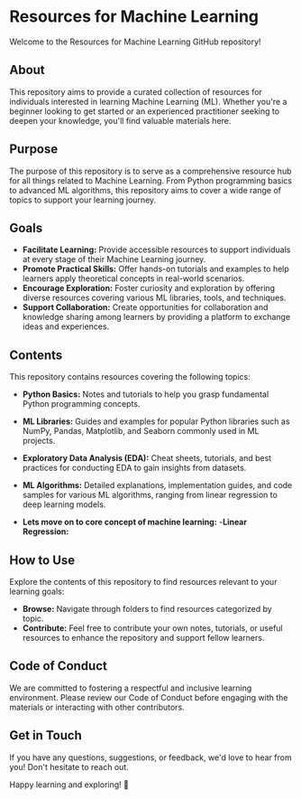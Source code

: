 # Resources for Machine Learning
Welcome to the Resources for Machine Learning GitHub repository!

## About
This repository aims to provide a curated collection of resources for individuals interested in learning Machine Learning (ML). Whether you're a beginner looking to get started or an experienced practitioner seeking to deepen your knowledge, you'll find valuable materials here.

## Purpose
The purpose of this repository is to serve as a comprehensive resource hub for all things related to Machine Learning. From Python programming basics to advanced ML algorithms, this repository aims to cover a wide range of topics to support your learning journey.

## Goals
- **Facilitate Learning:** Provide accessible resources to support individuals at every stage of their Machine Learning journey.
- **Promote Practical Skills:** Offer hands-on tutorials and examples to help learners apply theoretical concepts in real-world scenarios.
- **Encourage Exploration:** Foster curiosity and exploration by offering diverse resources covering various ML libraries, tools, and techniques.
- **Support Collaboration:** Create opportunities for collaboration and knowledge sharing among learners by providing a platform to exchange ideas and experiences.

## Contents
This repository contains resources covering the following topics:
- **Python Basics:** Notes and tutorials to help you grasp fundamental Python programming concepts.
- **ML Libraries:** Guides and examples for popular Python libraries such as NumPy, Pandas, Matplotlib, and Seaborn commonly used in ML projects.
- **Exploratory Data Analysis (EDA):** Cheat sheets, tutorials, and best practices for conducting EDA to gain insights from datasets.
- **ML Algorithms:** Detailed explanations, implementation guides, and code samples for various ML algorithms, ranging from linear regression to deep learning models.

- **Lets move on to core concept of machine learning:**
     -**Linear Regression:**

## How to Use
Explore the contents of this repository to find resources relevant to your learning goals:
- **Browse:** Navigate through folders to find resources categorized by topic.
- **Contribute:** Feel free to contribute your own notes, tutorials, or useful resources to enhance the repository and support fellow learners.

## Code of Conduct
We are committed to fostering a respectful and inclusive learning environment. Please review our Code of Conduct before engaging with the materials or interacting with other contributors.

## Get in Touch
If you have any questions, suggestions, or feedback, we'd love to hear from you! Don't hesitate to reach out.

Happy learning and exploring! 🚀

